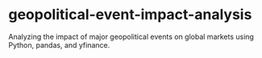 # geopolitical-event-impact-analysis
Analyzing the impact of major geopolitical events on global markets using Python, pandas, and yfinance.
